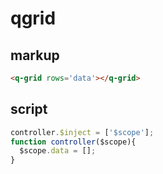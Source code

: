 # qgrid 
## markup
```html
<q-grid rows='data'></q-grid>
```
## script
```javascript
controller.$inject = ['$scope'];
function controller($scope){
  $scope.data = [];
}
```